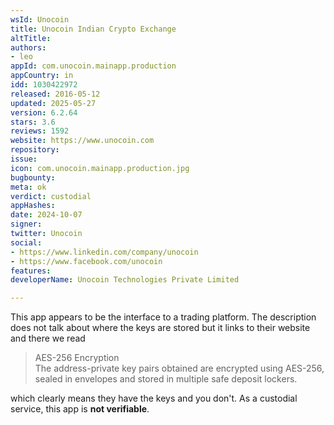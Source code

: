 ```yaml
---
wsId: Unocoin
title: Unocoin Indian Crypto Exchange
altTitle: 
authors:
- leo
appId: com.unocoin.mainapp.production
appCountry: in
idd: 1030422972
released: 2016-05-12
updated: 2025-05-27
version: 6.2.64
stars: 3.6
reviews: 1592
website: https://www.unocoin.com
repository: 
issue: 
icon: com.unocoin.mainapp.production.jpg
bugbounty: 
meta: ok
verdict: custodial
appHashes: 
date: 2024-10-07
signer: 
twitter: Unocoin
social:
- https://www.linkedin.com/company/unocoin
- https://www.facebook.com/unocoin
features: 
developerName: Unocoin Technologies Private Limited

---
```


This app appears to be the interface to a trading platform. The description
does not talk about where the keys are stored but it links to their
website and there we read

> AES-256 Encryption<br>
  The address-private key pairs obtained are encrypted using AES-256, sealed in
  envelopes and stored in multiple safe deposit lockers.

which clearly means they have the keys and you don't. As a custodial service,
this app is **not verifiable**.
